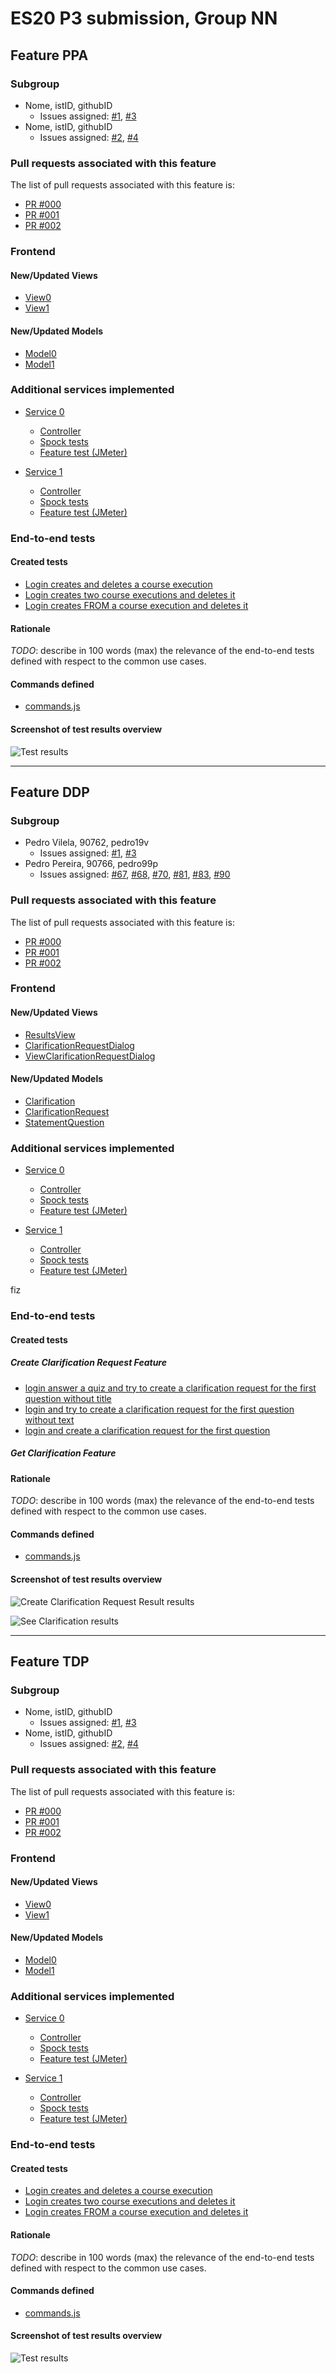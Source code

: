 # ES20 P3 submission, Group NN

## Feature PPA

### Subgroup

 - Nome, istID, githubID
   + Issues assigned: [#1](https://github.com), [#3](https://github.com)
 - Nome, istID, githubID
   + Issues assigned: [#2](https://github.com), [#4](https://github.com)
 
### Pull requests associated with this feature

The list of pull requests associated with this feature is:

 - [PR #000](https://github.com)
 - [PR #001](https://github.com)
 - [PR #002](https://github.com)


### Frontend

#### New/Updated Views

 - [View0](https://github.com)
 - [View1](https://github.com)


#### New/Updated Models

 - [Model0](https://github.com)
 - [Model1](https://github.com)

### Additional services implemented

 - [Service 0](https://github.com)
    + [Controller](https://github.com)
    + [Spock tests](https://github.com)
    + [Feature test (JMeter)](https://github.com)

 - [Service 1](https://github.com)
    + [Controller](https://github.com)
    + [Spock tests](https://github.com)
    + [Feature test (JMeter)](https://github.com)


### End-to-end tests

#### Created tests

 - [Login creates and deletes a course execution](https://github.com/socialsoftware/quizzes-tutor/blob/6dcf668498be3d6e45c84ebf61e81b931bdc797b/frontend/tests/e2e/specs/admin/manageCourseExecutions.js#L10)
 - [Login creates two course executions and deletes it](https://github.com/socialsoftware/quizzes-tutor/blob/6dcf668498be3d6e45c84ebf61e81b931bdc797b/frontend/tests/e2e/specs/admin/manageCourseExecutions.js#L16)
 - [Login creates FROM a course execution and deletes it](https://github.com/socialsoftware/quizzes-tutor/blob/6dcf668498be3d6e45c84ebf61e81b931bdc797b/frontend/tests/e2e/specs/admin/manageCourseExecutions.js#L30)

#### Rationale
*TODO*: describe in 100 words (max) the relevance of the end-to-end tests defined with respect to the
common use cases.

#### Commands defined

 - [commands.js](https://github.com/socialsoftware/quizzes-tutor/blob/master/frontend/tests/e2e/support/commands.js)

#### Screenshot of test results overview

![Test results](p3-images/cypress_results.png)


---

## Feature DDP

### Subgroup

 - Pedro Vilela, 90762, pedro19v
   + Issues assigned: [#1](https://github.com), [#3](https://github.com)
 - Pedro Pereira, 90766, pedro99p
   + Issues assigned: [#67](https://github.com/tecnico-softeng/es20tg_41-project/projects/6#card-35737230), [#68](https://github.com/tecnico-softeng/es20tg_41-project/projects/6#card-35737237), [#70](https://github.com/tecnico-softeng/es20tg_41-project/projects/6#card-35842017), [#81](https://github.com/tecnico-softeng/es20tg_41-project/projects/6#card-35916920), [#83](https://github.com/tecnico-softeng/es20tg_41-project/projects/6#card-35916901), [#90](https://github.com/tecnico-softeng/es20tg_41-project/projects/6#card-35916951) 
### Pull requests associated with this feature

The list of pull requests associated with this feature is:

 - [PR #000](https://github.com)
 - [PR #001](https://github.com)
 - [PR #002](https://github.com)


### Frontend

#### New/Updated Views

 - [ResultsView](https://github.com/tecnico-softeng/es20tg_41-project/blob/ddp/frontend/src/views/student/quiz/ResultsView.vue)
 - [ClarificationRequestDialog](https://github.com/tecnico-softeng/es20tg_41-project/blob/ddp/frontend/src/views/student/quiz/ClarificationRequestDialog.vue)
 - [ViewClarificationRequestDialog](https://github.com/tecnico-softeng/es20tg_41-project/blob/ddp/frontend/src/views/student/quiz/ViewClarificationRequestDialog.vue)


#### New/Updated Models

 - [Clarification](https://github.com/tecnico-softeng/es20tg_41-project/blob/ddp/frontend/src/models/discussion/Clarification.ts)
 - [ClarificationRequest](https://github.com/tecnico-softeng/es20tg_41-project/blob/ddp/frontend/src/models/discussion/ClarificationRequest.ts)
 - [StatementQuestion](https://github.com/tecnico-softeng/es20tg_41-project/blob/ddp/frontend/src/models/statement/StatementQuestion.ts)

### Additional services implemented

 - [Service 0](https://github.com)
    + [Controller](https://github.com)
    + [Spock tests](https://github.com)
    + [Feature test (JMeter)](https://github.com)

 - [Service 1](https://github.com)
    + [Controller](https://github.com)
    + [Spock tests](https://github.com)
    + [Feature test (JMeter)](https://github.com)

fiz

### End-to-end tests

#### Created tests

##### Create Clarification Request Feature
 - [login answer a quiz and try to create a clarification request for the first question without title](https://github.com/tecnico-softeng/es20tg_41-project/blob/492275fe66f68616ab45136f7f6483edc14cbe07/frontend/tests/e2e/specs/student/createClarificationRequests.js#L11)
 - [login and try to create a clarification request for the first question without text](https://github.com/tecnico-softeng/es20tg_41-project/blob/492275fe66f68616ab45136f7f6483edc14cbe07/frontend/tests/e2e/specs/student/createClarificationRequests.js#L19)
 - [login and create a clarification request for the first question](https://github.com/tecnico-softeng/es20tg_41-project/blob/492275fe66f68616ab45136f7f6483edc14cbe07/frontend/tests/e2e/specs/student/createClarificationRequests.js#L28)


 ##### Get Clarification Feature



#### Rationale
*TODO*: describe in 100 words (max) the relevance of the end-to-end tests defined with respect to the
common use cases.


#### Commands defined

 - [commands.js](https://github.com/socialsoftware/quizzes-tutor/blob/master/frontend/tests/e2e/support/commands.js)

#### Screenshot of test results overview

![Create Clarification Request Result results](http://web.tecnico.ulisboa.pt/~ist190766/img/ES/test-imgs/ddp/feature1/cy1.png)

![See Clarification results](http://web.tecnico.ulisboa.pt/~ist190766/img/ES/test-imgs/ddp/feature3/cy3.png)

---


## Feature TDP

### Subgroup

 - Nome, istID, githubID
   + Issues assigned: [#1](https://github.com), [#3](https://github.com)
 - Nome, istID, githubID
   + Issues assigned: [#2](https://github.com), [#4](https://github.com)
 
### Pull requests associated with this feature

The list of pull requests associated with this feature is:

 - [PR #000](https://github.com)
 - [PR #001](https://github.com)
 - [PR #002](https://github.com)


### Frontend

#### New/Updated Views

 - [View0](https://github.com)
 - [View1](https://github.com)


#### New/Updated Models

 - [Model0](https://github.com)
 - [Model1](https://github.com)

### Additional services implemented

 - [Service 0](https://github.com)
    + [Controller](https://github.com)
    + [Spock tests](https://github.com)
    + [Feature test (JMeter)](https://github.com)

 - [Service 1](https://github.com)
    + [Controller](https://github.com)
    + [Spock tests](https://github.com)
    + [Feature test (JMeter)](https://github.com)


### End-to-end tests

#### Created tests

 - [Login creates and deletes a course execution](https://github.com/socialsoftware/quizzes-tutor/blob/6dcf668498be3d6e45c84ebf61e81b931bdc797b/frontend/tests/e2e/specs/admin/manageCourseExecutions.js#L10)
 - [Login creates two course executions and deletes it](https://github.com/socialsoftware/quizzes-tutor/blob/6dcf668498be3d6e45c84ebf61e81b931bdc797b/frontend/tests/e2e/specs/admin/manageCourseExecutions.js#L16)
 - [Login creates FROM a course execution and deletes it](https://github.com/socialsoftware/quizzes-tutor/blob/6dcf668498be3d6e45c84ebf61e81b931bdc797b/frontend/tests/e2e/specs/admin/manageCourseExecutions.js#L30)

#### Rationale
*TODO*: describe in 100 words (max) the relevance of the end-to-end tests defined with respect to the
common use cases.

#### Commands defined

 - [commands.js](https://github.com/socialsoftware/quizzes-tutor/blob/master/frontend/tests/e2e/support/commands.js)

#### Screenshot of test results overview

![Test results](p3-images/cypress_results.png)
